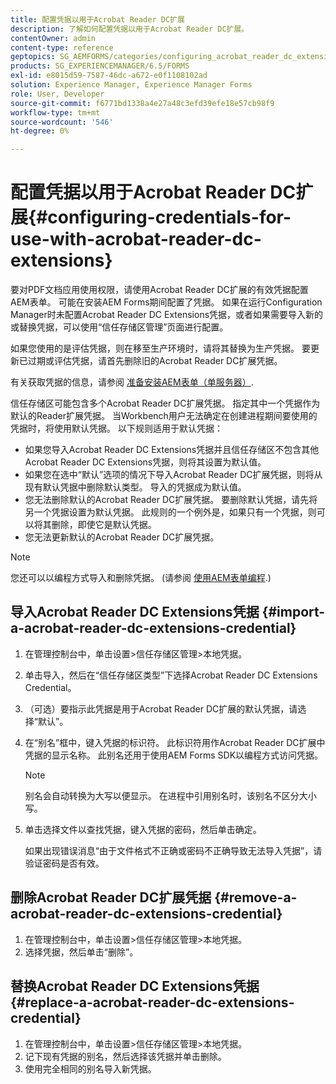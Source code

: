 ```yaml
---
title: 配置凭据以用于Acrobat Reader DC扩展
description: 了解如何配置凭据以用于Acrobat Reader DC扩展。
contentOwner: admin
content-type: reference
geptopics: SG_AEMFORMS/categories/configuring_acrobat_reader_dc_extensions
products: SG_EXPERIENCEMANAGER/6.5/FORMS
exl-id: e8015d59-7587-46dc-a672-e0f1108102ad
solution: Experience Manager, Experience Manager Forms
role: User, Developer
source-git-commit: f6771bd1338a4e27a48c3efd39efe18e57cb98f9
workflow-type: tm+mt
source-wordcount: '546'
ht-degree: 0%

---
```


# 配置凭据以用于Acrobat Reader DC扩展{#configuring-credentials-for-use-with-acrobat-reader-dc-extensions}

要对PDF文档应用使用权限，请使用Acrobat Reader DC扩展的有效凭据配置AEM表单。 可能在安装AEM Forms期间配置了凭据。 如果在运行Configuration Manager时未配置Acrobat Reader DC Extensions凭据，或者如果需要导入新的或替换凭据，可以使用“信任存储区管理”页面进行配置。

如果您使用的是评估凭据，则在移至生产环境时，请将其替换为生产凭据。 要更新已过期或评估凭据，请首先删除旧的Acrobat Reader DC扩展凭据。

有关获取凭据的信息，请参阅 [准备安装AEM表单（单服务器）](https://helpx.adobe.com/pdf/aem-forms/6-3/prepare-install-single-server.pdf).

信任存储区可能包含多个Acrobat Reader DC扩展凭据。 指定其中一个凭据作为默认的Reader扩展凭据。 当Workbench用户无法确定在创建进程期间要使用的凭据时，将使用默认凭据。 以下规则适用于默认凭据：

* 如果您导入Acrobat Reader DC Extensions凭据并且信任存储区不包含其他Acrobat Reader DC Extensions凭据，则将其设置为默认值。
* 如果您在选中“默认”选项的情况下导入Acrobat Reader DC扩展凭据，则将从现有默认凭据中删除默认类型。 导入的凭据成为默认值。
* 您无法删除默认的Acrobat Reader DC扩展凭据。 要删除默认凭据，请先将另一个凭据设置为默认凭据。 此规则的一个例外是，如果只有一个凭据，则可以将其删除，即使它是默认凭据。
* 您无法更新默认的Acrobat Reader DC扩展凭据。

>[!NOTE]
>
>您还可以以编程方式导入和删除凭据。 (请参阅 [使用AEM表单编程](https://experienceleague.adobe.com/docs/experience-manager-release-information/aem-release-updates/previous-updates/aem-previous-versions.html).)

## 导入Acrobat Reader DC Extensions凭据 {#import-a-acrobat-reader-dc-extensions-credential}

1. 在管理控制台中，单击设置>信任存储区管理>本地凭据。
1. 单击导入，然后在“信任存储区类型”下选择Acrobat Reader DC Extensions Credential。
1. （可选）要指示此凭据是用于Acrobat Reader DC扩展的默认凭据，请选择“默认”。
1. 在“别名”框中，键入凭据的标识符。 此标识符用作Acrobat Reader DC扩展中凭据的显示名称。 此别名还用于使用AEM Forms SDK以编程方式访问凭据。

   >[!NOTE]
   >
   >别名会自动转换为大写以便显示。 在进程中引用别名时，该别名不区分大小写。

1. 单击选择文件以查找凭据，键入凭据的密码，然后单击确定。

   如果出现错误消息“由于文件格式不正确或密码不正确导致无法导入凭据”，请验证密码是否有效。

## 删除Acrobat Reader DC扩展凭据 {#remove-a-acrobat-reader-dc-extensions-credential}

1. 在管理控制台中，单击设置>信任存储区管理>本地凭据。
1. 选择凭据，然后单击“删除”。

## 替换Acrobat Reader DC Extensions凭据 {#replace-a-acrobat-reader-dc-extensions-credential}

1. 在管理控制台中，单击设置>信任存储区管理>本地凭据。
1. 记下现有凭据的别名，然后选择该凭据并单击删除。
1. 使用完全相同的别名导入新凭据。
